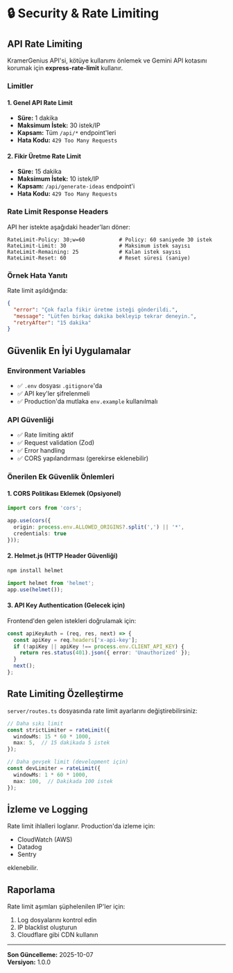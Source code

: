 # 🔒 Security & Rate Limiting

## API Rate Limiting

KramerGenius API'si, kötüye kullanımı önlemek ve Gemini API kotasını korumak için **express-rate-limit** kullanır.

### Limitler

#### 1. Genel API Rate Limit
- **Süre:** 1 dakika
- **Maksimum İstek:** 30 istek/IP
- **Kapsam:** Tüm `/api/*` endpoint'leri
- **Hata Kodu:** `429 Too Many Requests`

#### 2. Fikir Üretme Rate Limit
- **Süre:** 15 dakika
- **Maksimum İstek:** 10 istek/IP
- **Kapsam:** `/api/generate-ideas` endpoint'i
- **Hata Kodu:** `429 Too Many Requests`

### Rate Limit Response Headers

API her istekte aşağıdaki header'ları döner:

```
RateLimit-Policy: 30;w=60           # Policy: 60 saniyede 30 istek
RateLimit-Limit: 30                 # Maksimum istek sayısı
RateLimit-Remaining: 25             # Kalan istek sayısı
RateLimit-Reset: 60                 # Reset süresi (saniye)
```

### Örnek Hata Yanıtı

Rate limit aşıldığında:

```json
{
  "error": "Çok fazla fikir üretme isteği gönderildi.",
  "message": "Lütfen birkaç dakika bekleyip tekrar deneyin.",
  "retryAfter": "15 dakika"
}
```

## Güvenlik En İyi Uygulamalar

### Environment Variables
- ✅ `.env` dosyası `.gitignore`'da
- ✅ API key'ler şifrelenmeli
- ✅ Production'da mutlaka `env.example` kullanılmalı

### API Güvenliği
- ✅ Rate limiting aktif
- ✅ Request validation (Zod)
- ✅ Error handling
- ✅ CORS yapılandırması (gerekirse eklenebilir)

### Önerilen Ek Güvenlik Önlemleri

#### 1. CORS Politikası Eklemek (Opsiyonel)
```typescript
import cors from 'cors';

app.use(cors({
  origin: process.env.ALLOWED_ORIGINS?.split(',') || '*',
  credentials: true
}));
```

#### 2. Helmet.js (HTTP Header Güvenliği)
```bash
npm install helmet
```

```typescript
import helmet from 'helmet';
app.use(helmet());
```

#### 3. API Key Authentication (Gelecek için)
Frontend'den gelen istekleri doğrulamak için:
```typescript
const apiKeyAuth = (req, res, next) => {
  const apiKey = req.headers['x-api-key'];
  if (!apiKey || apiKey !== process.env.CLIENT_API_KEY) {
    return res.status(401).json({ error: 'Unauthorized' });
  }
  next();
};
```

## Rate Limiting Özelleştirme

`server/routes.ts` dosyasında rate limit ayarlarını değiştirebilirsiniz:

```typescript
// Daha sıkı limit
const strictLimiter = rateLimit({
  windowMs: 15 * 60 * 1000,
  max: 5,  // 15 dakikada 5 istek
});

// Daha gevşek limit (development için)
const devLimiter = rateLimit({
  windowMs: 1 * 60 * 1000,
  max: 100,  // Dakikada 100 istek
});
```

## İzleme ve Logging

Rate limit ihlalleri loglanır. Production'da izleme için:
- CloudWatch (AWS)
- Datadog
- Sentry

eklenebilir.

## Raporlama

Rate limit aşımları şüphelenilen IP'ler için:
1. Log dosyalarını kontrol edin
2. IP blacklist oluşturun
3. Cloudflare gibi CDN kullanın

---

**Son Güncelleme:** 2025-10-07  
**Versiyon:** 1.0.0

